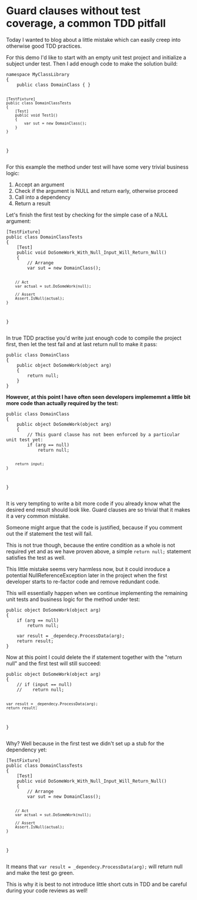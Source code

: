 ﻿<!--
    Tags: tdd guard-clauses
    Type: HTML
-->

# Guard clauses without test coverage, a common TDD pitfall

<p>Today I wanted to blog about a little mistake which can easily creep into otherwise good TDD practices.</p>

<p>For this demo I'd like to start with an empty unit test project and initialize a subject under test. Then I add enough code to make the solution build:</p>
<pre><code>namespace MyClassLibrary
{
    public class DomainClass { }

    [TestFixture]
    public class DomainClassTests
    {
        [Test]
        public void Test1()
        {
            var sut = new DomainClass();
        }
    }
}</code></pre>

<p>For this example the method under test will have some very trivial business logic:</p>
<ol>
    <li>Accept an argument</li>
    <li>Check if the argument is NULL and return early, otherwise proceed</li>
    <li>Call into a dependency</li>
    <li>Return a result</li>
</ol>

<p>Let's finish the first test by checking for the simple case of a NULL argument:</p>
<pre><code>[TestFixture]
public class DomainClassTests
{
    [Test]
    public void DoSomeWork_With_Null_Input_Will_Return_Null()
    {
        // Arrange
        var sut = new DomainClass();

        // Act
        var actual = sut.DoSomeWork(null);

        // Assert
        Assert.IsNull(actual);
    }
}</code></pre>

<p>In true TDD practise you'd write just enough code to compile the project first, then let the test fail and at last return null to make it pass:</p>
<pre><code>public class DomainClass
{
    public object DoSomeWork(object arg)
    {
        return null;
    }
}</code></pre>

<p><strong>However, at this point I have often seen developers implememnt a little bit more code than actually required by the test:</strong></p>
<pre><code>public class DomainClass
{
    public object DoSomeWork(object arg)
    {
        // This guard clause has not been enforced by a particular unit test yet:
        if (arg == null)
            return null;

        return input;
    }
}</code></pre>

<p>It is very tempting to write a bit more code if you already know what the desired end result should look like. Guard clauses are so trivial that it makes it a very common mistake.</p>
<p>Someone might argue that the code is justified, because if you comment out the if statement the test will fail.</p>
<p>This is not true though, because the entire condition as a whole is not required yet and as we have proven above, a simple <code>return null;</code> statement satisfies the test as well.</p>

<p>This little mistake seems very harmless now, but it could inroduce a potential NullReferenceException later in the project when the first developer starts to re-factor code and remove redundant code.</p>

<p>This will essentially happen when we continue implementing the remaining unit tests and business logic for the method under test:</p>

<pre><code>public object DoSomeWork(object arg)
{
    if (arg == null)
        return null;

    var result = _dependecy.ProcessData(arg);
    return result;
}</code></pre>

<p>Now at this point I could delete the if statement together with the &quot;return null&quot; and the first test will still succeed:</p>
<pre><code>public object DoSomeWork(object arg)
{
    // if (input == null)
    //    return null;

    var result = _dependecy.ProcessData(arg);
    return result;
}</code></pre>

<p>Why? Well because in the first test we didn't set up a stub for the dependency yet:</p>
<pre><code>[TestFixture]
public class DomainClassTests
{
    [Test]
    public void DoSomeWork_With_Null_Input_Will_Return_Null()
    {
        // Arrange
        var sut = new DomainClass();

        // Act
        var actual = sut.DoSomeWork(null);

        // Assert
        Assert.IsNull(actual);
    }
}</code></pre>

<p>It means that <code>var result = _dependecy.ProcessData(arg);</code> will return null and make the test go green.</p>

<p>This is why it is best to not introduce little short cuts in TDD and be careful during your code reviews as well!</p>
